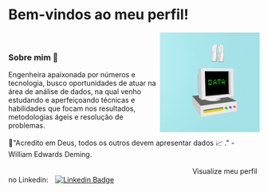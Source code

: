# Bem-vindos ao meu perfil!

<img align="right" alt="GIF" src="giphy.gif" height="200" width="200">

<br>

### Sobre mim 👩
Engenheira apaixonada por números e tecnologia, busco oportunidades de atuar na área de análise de dados, na qual venho estudando e aperfeiçoando técnicas e habilidades que focam nos resultados, metodologias ágeis e resolução de problemas.
<br>
<br>
 📍"Acredito em Deus, todos os outros devem apresentar dados 📈 ." - William Edwards Deming.
 <br>
 <br>
⠀⠀⠀⠀⠀⠀⠀⠀⠀⠀⠀⠀⠀⠀⠀⠀⠀⠀⠀⠀⠀⠀⠀⠀⠀⠀⠀⠀⠀⠀⠀⠀⠀⠀⠀⠀Visualize meu perfil no Linkedin:⠀ [![Linkedin Badge](https://img.shields.io/badge/-Daiane%20Camara-blue?style=flat-square&logo=linkedin&logoColor=white&link=https://www.linkedin.com/in/daiane-camara/)](https://www.linkedin.com/in/daiane-camara/)

